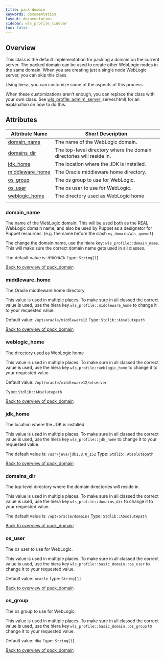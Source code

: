 ```yaml
---
title: pack domain
keywords: documentation
layout: documentation
sidebar: wls_profile_sidebar
toc: false
---
```

## Overview

This class is the default implementation for packing a domain on the current server. The packed domain can be used to create other WebLogic nodes in the same domain. When you are creating just a single node WebLogic server, you can skip this class.

Using hiera, you can customize some of the aspects of this process.

When these customizations aren't enough, you can replace the class with your own class. See [wls_profile::admin)_server](./admin)_server.html) for an explanation on how to do this.





## Attributes



Attribute Name                                  | Short Description                                                    |
----------------------------------------------- | -------------------------------------------------------------------- |
[domain_name](#pack_domain_domain_name)         | The name of the WebLogic domain.                                     |
[domains_dir](#pack_domain_domains_dir)         | The top-level directory where the domain directories will reside in. |
[jdk_home](#pack_domain_jdk_home)               | The location where the JDK is installed.                             |
[middleware_home](#pack_domain_middleware_home) | The Oracle middleware home directory.                                |
[os_group](#pack_domain_os_group)               | The os group to use for WebLogic.                                    |
[os_user](#pack_domain_os_user)                 | The os user to use for WebLogic.                                     |
[weblogic_home](#pack_domain_weblogic_home)     | The directory used as WebLogic home
                                 |




### domain_name<a name='pack_domain_domain_name'>

The name of the WebLogic domain. This will be used both as the REAL WebLogic domain name, and also be used by Puppet as a designator for Puppet resources. (e.g. the name before the slash `my_domain/wls_queue1`).

The change the domain name, use the hiera key: `wls_profile::domain_name`. This will make sure the correct domain name gets used in all classes.

The default value is: `MYDOMAIN`
Type: `String[1]`


[Back to overview of pack_domain](#attributes)

### middleware_home<a name='pack_domain_middleware_home'>

The Oracle middleware home directory.

This value is used in multiple places. To make sure in all classed the correct value is used, use the hiera key `wls_profile::middleware_home` to change it to your requested value.

Default value: `/opt/oracle/middleware12`
Type: `Stdlib::Absolutepath`


[Back to overview of pack_domain](#attributes)

### weblogic_home<a name='pack_domain_weblogic_home'>

The directory used as WebLogic home

This value is used in multiple places. To make sure in all classed the correct value is used, use the hiera key `wls_profile::weblogic_home` to change it to your requested value.

Default value: `/opt/oracle/middleware12/wlserver`

Type: `Stdlib::Absolutepath`


[Back to overview of pack_domain](#attributes)

### jdk_home<a name='pack_domain_jdk_home'>

The location where the JDK is installed.

This value is used in multiple places. To make sure in all classed the correct value is used, use the hiera key `wls_profile::jdk_home` to change it to your requested value.

The default value is: `/usr/java/jdk1.8.0_152`
Type: `Stdlib::Absolutepath`


[Back to overview of pack_domain](#attributes)

### domains_dir<a name='pack_domain_domains_dir'>

The top-level directory where the domain directories will reside in. 

This value is used in multiple places. To make sure in all classed the correct value is used, use the hiera key `wls_profile::domains_dir` to change it to your requested value.


The default value is:  `/opt/oracle/domains`
Type: `Stdlib::Absolutepath`


[Back to overview of pack_domain](#attributes)

### os_user<a name='pack_domain_os_user'>

The os user to use for WebLogic.

This value is used in multiple places. To make sure in all classed the correct value is used, use the hiera key `wls_profile::basic_domain::os_user` to change it to your requested value.

Default value: `oracle`
Type: `String[1]`


[Back to overview of pack_domain](#attributes)

### os_group<a name='pack_domain_os_group'>

The os group to use for WebLogic.

This value is used in multiple places. To make sure in all classed the correct value is used, use the hiera key `wls_profile::basic_domain::os_group` to change it to your requested value.

Default value: `dba`
Type: `String[1]`


[Back to overview of pack_domain](#attributes)

